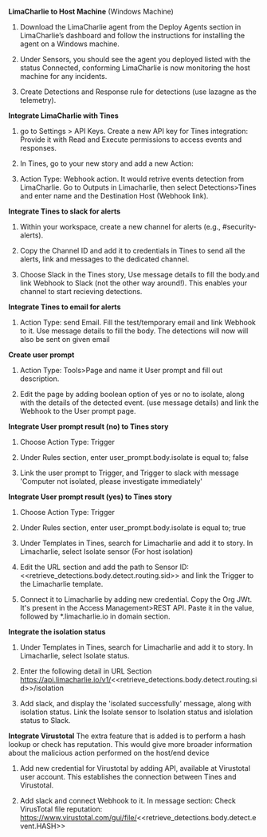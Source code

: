 <b>LimaCharlie to Host Machine</b>
(Windows Machine)
1. Download the LimaCharlie agent from the Deploy Agents section in LimaCharlie’s dashboard and follow the instructions for installing the agent on a Windows machine.

2. Under Sensors, you should see the agent you deployed listed with the status Connected, conforming LimaCharlie is now monitoring the host machine for any incidents.

3. Create Detections and Response rule for detections (use lazagne as the telemetry).

<b>Integrate LimaCharlie with Tines</b>
1. go to Settings > API Keys.
Create a new API key for Tines integration:
Provide it with Read and Execute permissions to access events and responses.

2. In Tines, go to your new story and add a new Action:

3. Action Type: Webhook action.
It would retrive events detection from LimaCharlie.
Go to Outputs in Limacharlie, then select Detections>Tines and enter name and the Destination Host (Webhook link).

<b>Integrate Tines to slack for alerts</b>
1. Within your workspace, create a new channel for alerts (e.g., #security-alerts).

2. Copy the Channel ID and add it to credentials in Tines to send all the alerts, link and messages to the dedicated channel.

3. Choose Slack in the Tines story, Use message details to fill the body.and link Webhook to Slack (not the other way around!). This enables your channel to start recieving detections.

<b>Integrate Tines to email for alerts</b>
1. Action Type: send Email.
Fill the test/temporary email and link Webhook to it.
Use message details to fill the body.
The detections will now will also be sent on given email

<b>Create user prompt</b>
1. Action Type: Tools>Page and name it User prompt and fill out description.

2. Edit the page by adding boolean option of yes or no to isolate, along with the details of the detected event. (use message details) and link the Webhook to the User prompt page.

<b>Integrate User prompt result (no) to Tines story</b>
1. Choose Action Type: Trigger

2. Under Rules section, enter user_prompt.body.isolate
is equal to; false

3. Link the user prompt to Trigger, and Trigger to slack with message 'Computer not isolated, please investigate immediately'

<b>Integrate User prompt result (yes) to Tines story</b>
1. Choose Action Type: Trigger

2. Under Rules section, enter user_prompt.body.isolate
is equal to; true

3. Under Templates in Tines, search for Limacharlie and add it to story.
In Limacharlie, select Isolate sensor (For host isolation)

4. Edit the URL section and add the path to Sensor ID: <<retrieve_detections.body.detect.routing.sid>> and link the Trigger to the Limacharlie template.

5. Connect it to Limacharlie by adding new credential. Copy the Org JWt.
It's present in the Access Management>REST API.
Paste it in the value, followed by *.limacharlie.io in domain section.

<b>Integrate the isolation status</b>
1. Under Templates in Tines, search for Limacharlie and add it to story.
In Limacharlie, select Isolate status.

2. Enter the following detail in URL Section https://api.limacharlie.io/v1/<<retrieve_detections.body.detect.routing.sid>>/isolation

3. Add slack, and display the 'isolated successfully' message, along with isolation status. Link the Isolate sensor to Isolation status and islolation status to Slack.

<b>Integrate Virustotal</b>
The extra feature that is added is to perform a hash lookup or check has reputation. This would give more broader information about the malicious action performed on the host/end device

1. Add new credential for Virustotal by adding API, available at Virustotal user account. This establishes the connection between Tines and Virustotal.

2. Add slack and connect Webhook to it.
In message section:
Check VirusTotal file reputation:
https://www.virustotal.com/gui/file/<<retrieve_detections.body.detect.event.HASH>>
